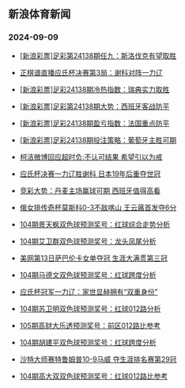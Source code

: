 ## 新浪体育新闻 
### 2024-09-09

+ [[新浪彩票]足彩第24138期任九：斯洛伐克有望取胜](https://sports.sina.com.cn/l/2024-09-08/doc-incnkyes3635605.shtml)

+ [正棋谱直播应氏杯决赛第3局：谢科对阵一力辽](https://sports.sina.com.cn/go/2024-09-08/doc-incnmenn6814698.shtml)

+ [[新浪彩票]足彩24138期冷热指数：瑞典实力取胜](https://sports.sina.com.cn/l/2024-09-08/doc-incnkyev9884851.shtml)

+ [[新浪彩票]足彩第24138期大势：西班牙客战防平](https://sports.sina.com.cn/l/2024-09-08/doc-incnkyeu3106633.shtml)

+ [[新浪彩票]足彩24138期盈亏指数：法国重点防平](https://sports.sina.com.cn/l/2024-09-08/doc-incnkyev9884364.shtml)

+ [[新浪彩票]足彩24138期投注策略：葡萄牙主胜可期](https://sports.sina.com.cn/l/2024-09-08/doc-incnkyeq6881838.shtml)

+ [柯洁微博回应超时负:不认可结果 希望引以为戒](https://sports.sina.com.cn/go/2024-09-08/doc-incnmens3013020.shtml)

+ [应氏杯决赛一力辽胜谢科 日本19年后重夺世冠](https://sports.sina.com.cn/go/2024-09-08/doc-incnmran2841161.shtml)

+ [竞彩大势：丹麦主场赢球可期 西班牙值得高看](https://sports.sina.com.cn/l/2024-09-08/doc-incnkyev9885140.shtml)

+ [俄女排传奇杯莫斯科0-3不敌喀山 王云蕗首发夺6分](https://sports.sina.com.cn/others/volleyball/2024-09-08/doc-incnkyeq6887594.shtml)

+ [104期景天枫双色球预测奖号：红球综合走势分析](https://sports.sina.com.cn/l/2024-09-08/doc-incnmrap9614990.shtml)

+ [104期艾卫群双色球预测奖号：龙头凤尾分析](https://sports.sina.com.cn/l/2024-09-08/doc-incnmrah6693577.shtml)

+ [美网第13日萨巴伦卡女单夺冠 生涯大满贯第三冠](https://sports.sina.com.cn/tennis/wta/2024-09-08/doc-incnmens3029865.shtml)

+ [104期马德文双色球预测奖号：红球跨度分析](https://sports.sina.com.cn/l/2024-09-08/doc-incnmrak3452085.shtml)

+ [应氏杯冠军一力辽：家世显赫拥有“双重身份”](https://sports.sina.com.cn/go/2024-09-08/doc-incnnfyf9323482.shtml)

+ [104期苏卫明双色球预测奖号：红球012路分析](https://sports.sina.com.cn/l/2024-09-08/doc-incnmran2837998.shtml)

+ [105期高财大乐透预测奖号：前区012路比参考](https://sports.sina.com.cn/l/2024-09-08/doc-incnmran2855063.shtml)

+ [104期胡建平双色球预测奖号：红球跨度分析](https://sports.sina.com.cn/l/2024-09-08/doc-incnmran2838607.shtml)

+ [沙特大师赛特鲁姆普10-9马威 夺生涯排名赛第29冠](https://sports.sina.com.cn/others/snooker/2024-09-08/doc-incnkyes3666736.shtml)

+ [104期高大双双色球预测奖号：红球012路比参考](https://sports.sina.com.cn/l/2024-09-08/doc-incnmrak3445931.shtml)

